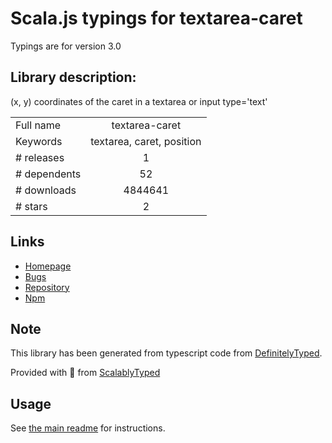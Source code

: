 
# Scala.js typings for textarea-caret

Typings are for version 3.0

## Library description:
(x, y) coordinates of the caret in a textarea or input type='text'

|                    |                 |
| ------------------ | :-------------: |
| Full name          | textarea-caret |
| Keywords           | textarea, caret, position |
| # releases         | 1 |
| # dependents       | 52 |
| # downloads        | 4844641 |
| # stars            | 2 |

## Links
- [Homepage](https://github.com/component/textarea-caret-position#readme)
- [Bugs](https://github.com/component/textarea-caret-position/issues)
- [Repository](https://github.com/component/textarea-caret-position)
- [Npm](https://www.npmjs.com/package/textarea-caret)
    


## Note
This library has been generated from typescript code from [DefinitelyTyped](https://definitelytyped.org).

Provided with :purple_heart: from [ScalablyTyped](https://github.com/oyvindberg/ScalablyTyped)

## Usage
See [the main readme](../../readme.md) for instructions.


